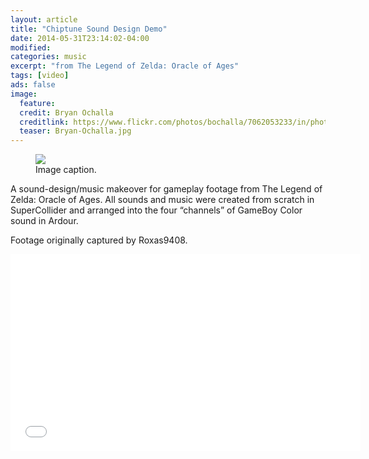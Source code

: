 ```yaml
---
layout: article
title: "Chiptune Sound Design Demo"
date: 2014-05-31T23:14:02-04:00
modified:
categories: music
excerpt: "from The Legend of Zelda: Oracle of Ages"
tags: [video]
ads: false
image:
  feature: 
  credit: Bryan Ochalla
  creditlink: https://www.flickr.com/photos/bochalla/7062053233/in/photolist-bL3Sov-AGLwM-8EoFnU-bL3RMM-4PrsU-62fsM1-nGRrGr-qjtXKH-4PrsA-kGSAMi-bvc5zB-5Xvz1r-5WdWcQ-4Prsf-6HebzJ-nL7fZb-mo74B-9cWX9-qyDsou-AGLwR-rvH5pb-nqDF43-nNqeRn-nAECZu-oyYreW-qoiutY-6D8kZ-7yDhkT-7yDhfr-7yH5i7-7yDh3B-6h5Xwj-Eocyn-ozaKd1-oc6p6b-3kWJbH-2jdmB-q4m7Ti-5fjM8-qbzXBw-reFq7P-AGLwF-4Prsj-nToofb-oJidtT-nNqf6R-nNptir-qjnC4S-bL3RSg-fBL2Qx
  teaser: Bryan-Ochalla.jpg
---
```


<figure>
	<a href="Bryan-Ochalla.jpg"><img src="http://placehold.it/900x450.gif"></a>
	<figcaption>Image caption.</figcaption>
</figure>

A sound-design/music makeover for gameplay footage from The Legend of Zelda: Oracle of Ages. All sounds and music were created from scratch in SuperCollider and arranged into the four “channels” of GameBoy Color sound in Ardour.

Footage originally captured by Roxas9408.

<iframe width="560" height="315" src="//www.youtube.com/embed/0ONYmxlX8fg" frameborder="0"> </iframe>
